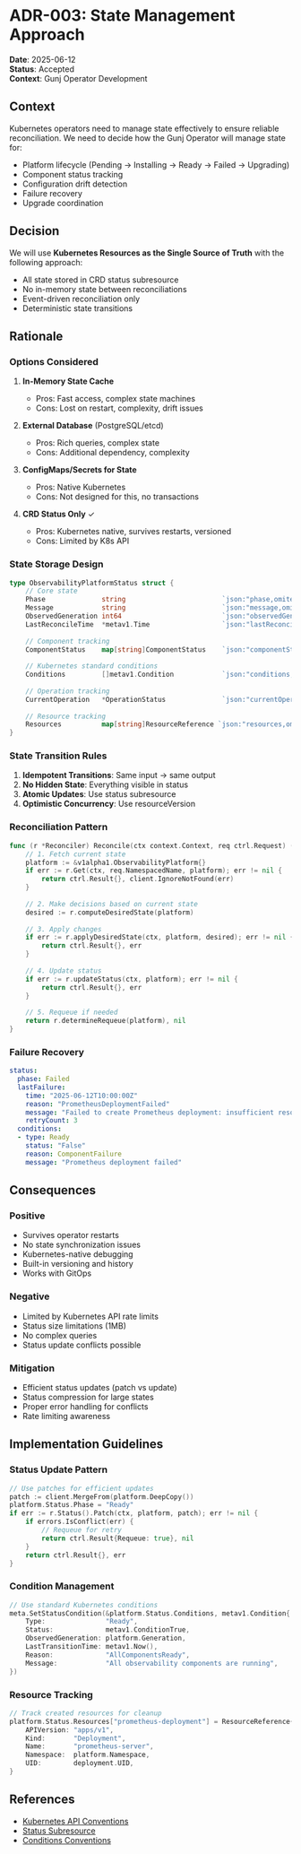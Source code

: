 # ADR-003: State Management Approach

**Date**: 2025-06-12  
**Status**: Accepted  
**Context**: Gunj Operator Development  

## Context

Kubernetes operators need to manage state effectively to ensure reliable reconciliation. We need to decide how the Gunj Operator will manage state for:
- Platform lifecycle (Pending → Installing → Ready → Failed → Upgrading)
- Component status tracking
- Configuration drift detection
- Failure recovery
- Upgrade coordination

## Decision

We will use **Kubernetes Resources as the Single Source of Truth** with the following approach:
- All state stored in CRD status subresource
- No in-memory state between reconciliations
- Event-driven reconciliation only
- Deterministic state transitions

## Rationale

### Options Considered

1. **In-Memory State Cache**
   - Pros: Fast access, complex state machines
   - Cons: Lost on restart, complexity, drift issues

2. **External Database** (PostgreSQL/etcd)
   - Pros: Rich queries, complex state
   - Cons: Additional dependency, complexity

3. **ConfigMaps/Secrets for State**
   - Pros: Native Kubernetes
   - Cons: Not designed for this, no transactions

4. **CRD Status Only** ✓
   - Pros: Kubernetes native, survives restarts, versioned
   - Cons: Limited by K8s API

### State Storage Design

```go
type ObservabilityPlatformStatus struct {
    // Core state
    Phase              string                        `json:"phase,omitempty"`
    Message            string                        `json:"message,omitempty"`
    ObservedGeneration int64                         `json:"observedGeneration,omitempty"`
    LastReconcileTime  *metav1.Time                  `json:"lastReconcileTime,omitempty"`
    
    // Component tracking
    ComponentStatus    map[string]ComponentStatus    `json:"componentStatus,omitempty"`
    
    // Kubernetes standard conditions
    Conditions         []metav1.Condition            `json:"conditions,omitempty"`
    
    // Operation tracking
    CurrentOperation   *OperationStatus              `json:"currentOperation,omitempty"`
    
    // Resource tracking
    Resources          map[string]ResourceReference `json:"resources,omitempty"`
}
```

### State Transition Rules

1. **Idempotent Transitions**: Same input → same output
2. **No Hidden State**: Everything visible in status
3. **Atomic Updates**: Use status subresource
4. **Optimistic Concurrency**: Use resourceVersion

### Reconciliation Pattern

```go
func (r *Reconciler) Reconcile(ctx context.Context, req ctrl.Request) (ctrl.Result, error) {
    // 1. Fetch current state
    platform := &v1alpha1.ObservabilityPlatform{}
    if err := r.Get(ctx, req.NamespacedName, platform); err != nil {
        return ctrl.Result{}, client.IgnoreNotFound(err)
    }
    
    // 2. Make decisions based on current state
    desired := r.computeDesiredState(platform)
    
    // 3. Apply changes
    if err := r.applyDesiredState(ctx, platform, desired); err != nil {
        return ctrl.Result{}, err
    }
    
    // 4. Update status
    if err := r.updateStatus(ctx, platform); err != nil {
        return ctrl.Result{}, err
    }
    
    // 5. Requeue if needed
    return r.determineRequeue(platform), nil
}
```

### Failure Recovery

```yaml
status:
  phase: Failed
  lastFailure:
    time: "2025-06-12T10:00:00Z"
    reason: "PrometheusDeploymentFailed"
    message: "Failed to create Prometheus deployment: insufficient resources"
    retryCount: 3
  conditions:
  - type: Ready
    status: "False"
    reason: ComponentFailure
    message: "Prometheus deployment failed"
```

## Consequences

### Positive
- Survives operator restarts
- No state synchronization issues
- Kubernetes-native debugging
- Built-in versioning and history
- Works with GitOps

### Negative
- Limited by Kubernetes API rate limits
- Status size limitations (1MB)
- No complex queries
- Status update conflicts possible

### Mitigation
- Efficient status updates (patch vs update)
- Status compression for large states
- Proper error handling for conflicts
- Rate limiting awareness

## Implementation Guidelines

### Status Update Pattern
```go
// Use patches for efficient updates
patch := client.MergeFrom(platform.DeepCopy())
platform.Status.Phase = "Ready"
if err := r.Status().Patch(ctx, platform, patch); err != nil {
    if errors.IsConflict(err) {
        // Requeue for retry
        return ctrl.Result{Requeue: true}, nil
    }
    return ctrl.Result{}, err
}
```

### Condition Management
```go
// Use standard Kubernetes conditions
meta.SetStatusCondition(&platform.Status.Conditions, metav1.Condition{
    Type:               "Ready",
    Status:             metav1.ConditionTrue,
    ObservedGeneration: platform.Generation,
    LastTransitionTime: metav1.Now(),
    Reason:             "AllComponentsReady",
    Message:            "All observability components are running",
})
```

### Resource Tracking
```go
// Track created resources for cleanup
platform.Status.Resources["prometheus-deployment"] = ResourceReference{
    APIVersion: "apps/v1",
    Kind:       "Deployment",
    Name:       "prometheus-server",
    Namespace:  platform.Namespace,
    UID:        deployment.UID,
}
```

## References
- [Kubernetes API Conventions](https://github.com/kubernetes/community/blob/master/contributors/devel/sig-architecture/api-conventions.md)
- [Status Subresource](https://kubernetes.io/docs/tasks/extend-kubernetes/custom-resources/custom-resource-definitions/#status-subresource)
- [Conditions Conventions](https://github.com/kubernetes/community/blob/master/contributors/devel/sig-architecture/api-conventions.md#typical-status-properties)
